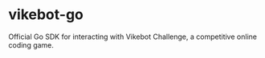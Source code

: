 # vikebot-go
Official Go SDK for interacting with Vikebot Challenge, a competitive online coding game. 
